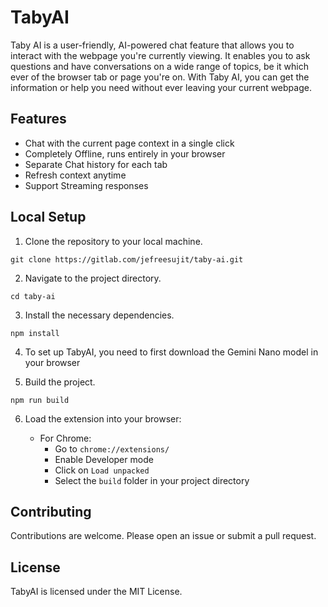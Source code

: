 # TabyAI

Taby AI is a user-friendly, AI-powered chat feature that allows you to interact with the webpage you're currently viewing. It enables you to ask questions and have conversations on a wide range of topics, be it which ever of the browser tab or page you're on. With Taby AI, you can get the information or help you need without ever leaving your current webpage.

## Features

- Chat with the current page context in a single click
- Completely Offline, runs entirely in your browser
- Separate Chat history for each tab
- Refresh context anytime
- Support Streaming responses

## Local Setup

1. Clone the repository to your local machine.

```
git clone https://gitlab.com/jefreesujit/taby-ai.git
```
2. Navigate to the project directory.

```
cd taby-ai
```
3. Install the necessary dependencies.

```
npm install
```
4. To set up TabyAI, you need to first download the Gemini Nano model in your browser

5. Build the project.

```
npm run build
```

6. Load the extension into your browser:

   - For Chrome:
     - Go to `chrome://extensions/`
     - Enable Developer mode
     - Click on `Load unpacked`
     - Select the `build` folder in your project directory

## Contributing

Contributions are welcome. Please open an issue or submit a pull request.

## License

TabyAI is licensed under the MIT License.
